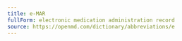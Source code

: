 ```yaml
---
title: e-MAR
fullForm: electronic medication administration record
source: https://openmd.com/dictionary/abbreviations/e
---
```

